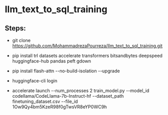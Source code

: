 # llm_text_to_sql_training

## Steps:

- git clone https://github.com/MohammadrezaPourreza/llm_text_to_sql_training.git

- pip install trl datasets accelerate transformers bitsandbytes deepspeed huggingface-hub pandas peft gdown

- pip install flash-attn --no-build-isolation --upgrade

- huggingface-cli login

- accelerate launch --num_processes 2 train_model.py --model_id codellama/CodeLlama-7b-Instruct-hf --dataset_path finetuning_dataset.csv --file_id 1Ow9Qy4bm5KzeR98f0gTwsVR8eYP0WC9h 
